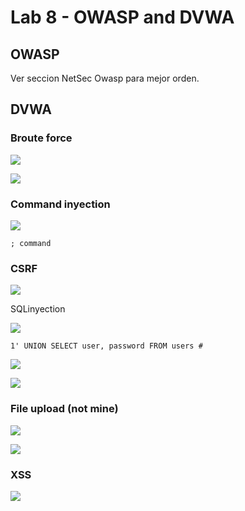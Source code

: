 # Lab 8 - OWASP and DVWA

## OWASP

Ver seccion NetSec Owasp para mejor orden.

## DVWA

### Broute force

![](../.gitbook/assets/imagen%20%28519%29.png)

![](../.gitbook/assets/imagen%20%28521%29.png)

### Command inyection

![](../.gitbook/assets/imagen%20%28529%29.png)

```text
; command
```

### CSRF

![](../.gitbook/assets/imagen%20%28533%29.png)

SQLinyection

![](../.gitbook/assets/imagen%20%28516%29.png)

```text
1' UNION SELECT user, password FROM users #
```

![](../.gitbook/assets/imagen%20%28515%29.png)

![](../.gitbook/assets/imagen%20%28524%29.png)

### File upload \(not mine\)

![](../.gitbook/assets/imagen%20%28525%29.png)

![](../.gitbook/assets/imagen%20%28518%29.png)

### XSS

![](../.gitbook/assets/imagen%20%28522%29.png)

